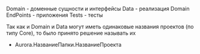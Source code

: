 Domain - доменные сущности и интерфейсы
Data - реализация Domain
EndPoints - приложения
Tests - тесты

Так как и Domain и Data могут иметь одинаковые 
названия проектов (по типу Core), то было принято 
решение называть их 
 - Aurora.НазваниеПапки.НазваниеПроекта